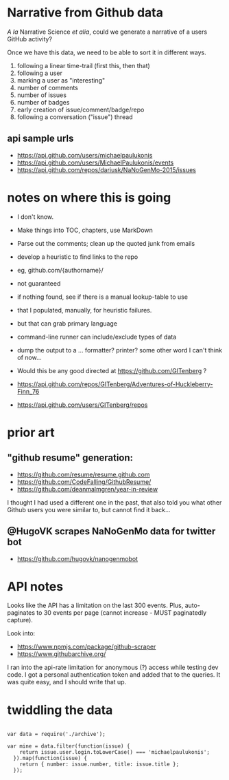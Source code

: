 # Narrative from Github data

_A la_ Narrative Science _et alia_, could we generate a narrative of a users GitHub activity?

Once we have this data, we need to be able to sort it in different ways.

1. following a linear time-trail (first this, then that)
1. following a user
 1. marking a user as "interesting"
   1. number of comments
   1. number of issues
   1. number of badges
   1. early creation of issue/comment/badge/repo
1. following a conversation ("issue") thread


## api sample urls

 - https://api.github.com/users/michaelpaulukonis
 - https://api.github.com/users/MichaelPaulukonis/events
 - https://api.github.com/repos/dariusk/NaNoGenMo-2015/issues

# notes on where this is going
 - I don't know.
 - Make things into TOC, chapters, use MarkDown
 - Parse out the comments; clean up the quoted junk from emails
 - develop a heuristic to find links to the repo
  - eg, github.com/{authorname}/
  - not guaranteed
  - if nothing found, see if there is a manual lookup-table to use
   - that I populated, manually, for heuristic failures.
  - but that can grab primary language
 - command-line runner can include/exclude types of data
 - dump the output to a ... formatter? printer? some other word I can't think of now...


 - Would this be any good directed at https://github.com/GITenberg ?
  - https://api.github.com/repos/GITenberg/Adventures-of-Huckleberry-Finn_76
  - https://api.github.com/users/GITenberg/repos

# prior art

## "github resume" generation:

 - https://github.com/resume/resume.github.com
 - https://github.com/CodeFalling/GithubResume/
 - https://github.com/deanmalmgren/year-in-review


I thought I had used a different one in the past, that also told you what other Github users you were similar to, but cannot find it back...


## @HugoVK scrapes NaNoGenMo data for twitter bot
 - https://github.com/hugovk/nanogenmobot


# API notes
Looks like the API has a limitation on the last 300 events. Plus, auto-paginates to 30 events per page (cannot increase - MUST paginatedly capture).

Look into:

 - https://www.npmjs.com/package/github-scraper
 - https://www.githubarchive.org/

I ran into the api-rate limitation for anonymous (?) access while testing dev code.
I got a personal authentication token and added that to the queries.
It was quite easy, and I should write that up.


# twiddling the data

```

var data = require('./archive');

var mine = data.filter(function(issue) {
    return issue.user.login.toLowerCase() === 'michaelpaulukonis';
  }).map(function(issue) {
    return { number: issue.number, title: issue.title };
  });
```
